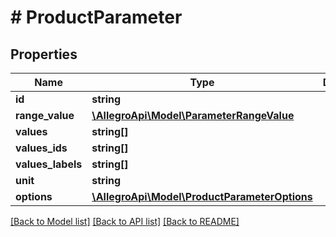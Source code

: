 # # ProductParameter

## Properties

Name | Type | Description | Notes
------------ | ------------- | ------------- | -------------
**id** | **string** |  |
**range_value** | [**\AllegroApi\Model\ParameterRangeValue**](ParameterRangeValue.md) |  | [optional]
**values** | **string[]** |  | [optional]
**values_ids** | **string[]** |  | [optional]
**values_labels** | **string[]** |  | [optional]
**unit** | **string** |  | [optional]
**options** | [**\AllegroApi\Model\ProductParameterOptions**](ProductParameterOptions.md) |  | [optional]

[[Back to Model list]](../../README.md#models) [[Back to API list]](../../README.md#endpoints) [[Back to README]](../../README.md)
